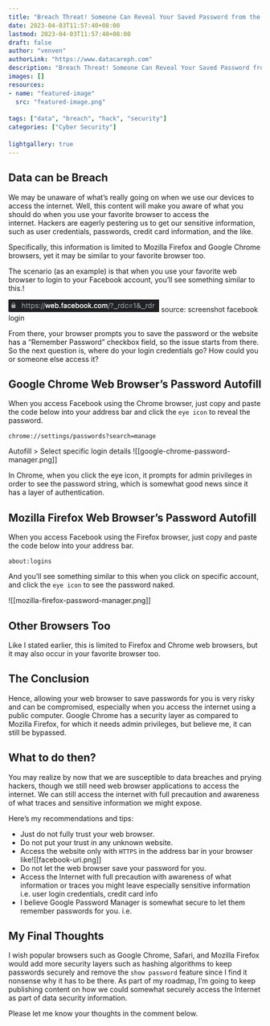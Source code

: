 ```yaml
---
title: "Breach Threat! Someone Can Reveal Your Saved Password from the Browser"
date: 2023-04-03T11:57:40+08:00
lastmod: 2023-04-03T11:57:40+08:00
draft: false
author: "venven"
authorLink: "https://www.datacareph.com"
description: "Breach Threat! Someone Can Reveal Your Saved Password from the Browser"
images: []
resources:
- name: "featured-image"
  src: "featured-image.png"

tags: ["data", "breach", "hack", "security"]
categories: ["Cyber Security"]

lightgallery: true
---
```


## Data can be Breach

We may be unaware of what’s really going on when we use our devices to access the internet. Well, this content will make you aware of what you should do when you use your favorite browser to access the internet. Hackers are eagerly pestering us to get our sensitive information, such as user credentials, passwords, credit card information, and the like.

Specifically, this information is limited to Mozilla Firefox and Google Chrome browsers, yet it may be similar to your favorite browser too.

The scenario (as an example) is that when you use your favorite web browser to login to your Facebook account, you’ll see something similar to this.!

![](facebook-uri.png "Facebook URI")
source: screenshot facebook login

From there, your browser prompts you to save the password or the website has a “Remember Password” checkbox field, so the issue starts from there. So the next question is, where do your login credentials go? How could you or someone else access it?

## Google Chrome Web Browser’s Password Autofill

When you access Facebook using the Chrome browser, just copy and paste the code below into your address bar and click the `eye icon` to reveal the password.

```
chrome://settings/passwords?search=manage
```

Autofill > Select specific login details
![[google-chrome-password-manager.png]]

In Chrome, when you click the eye icon, it prompts for admin privileges in order to see the password string, which is somewhat good news since it has a layer of authentication.

## Mozilla Firefox Web Browser’s Password Autofill

When you access Facebook using the Firefox browser, just copy and paste the code below into your address bar.

```
about:logins
```

And you’ll see something similar to this when you click on specific account, and click the `eye icon` to see the password naked.

![[mozilla-firefox-password-manager.png]]

## Other Browsers Too

Like I stated earlier, this is limited to Firefox and Chrome web browsers, but it may also occur in your favorite browser too.

## The Conclusion

Hence, allowing your web browser to save passwords for you is very risky and can be compromised, especially when you access the internet using a public computer. Google Chrome has a security layer as compared to Mozilla Firefox, for which it needs admin privileges, but believe me, it can still be bypassed.

## What to do then?

You may realize by now that we are susceptible to data breaches and prying hackers, though we still need web browser applications to access the internet. We can still access the internet with full precaution and awareness of what traces and sensitive information we might expose.

Here’s my recommendations and tips:

-   Just do not fully trust your web browser.
-   Do not put your trust in any unknown website.
-   Access the website only with `HTTPS` in the address bar in your browser like![[facebook-uri.png]]
-   Do not let the web browser save your password for you.
-   Access the Internet with full precaution with awareness of what information or traces you might leave especially sensitive information i.e. user login credentials, credit card info
-   I believe Google Password Manager is somewhat secure to let them remember passwords for you. i.e.

## My Final Thoughts

I wish popular browsers such as Google Chrome, Safari, and Mozilla Firefox would add more security layers such as hashing algorithms to keep passwords securely and remove the `show password` feature since I find it nonsense why it has to be there. As part of my roadmap, I’m going to keep publishing content on how we could somewhat securely access the Internet as part of data security information.

Please let me know your thoughts in the comment below.